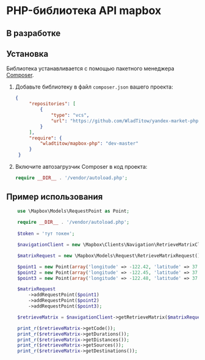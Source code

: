 # PHP-библиотека API mapbox
## В разработке

## Установка

Библиотека устанавливается с помощью пакетного менеджера [Composer](https://getcomposer.org).

1. Добавьте библиотеку в файл `composer.json` вашего проекта:

   ```json
   {
        "repositories": [
            {
                "type": "vcs",
                "url": "https://github.com/WladTitow/yandex-market-php-common"
            }
        ],
        "require": {
            "wladtitow/mapbox-php": "dev-master"
        }
    }
   ```

2. Включите автозагрузчик Composer в код проекта:

   ```php
   require __DIR__ . '/vendor/autoload.php';
   ```   

## Пример использования

```php
    use \Mapbox\Models\RequestPoint as Point;
   
    require __DIR__ . '/vendor/autoload.php';
    
    $token = 'тут токен';

    $navigationClient = new \Mapbox\Clients\Navigation\RetrieveMatrixClient('test', $token);

    $matrixRequest = new \Mapbox\Models\Request\RetrieveMatrixRequest();

    $point1 = new Point(array('longitude' => -122.42, 'latitude' => 37.78));
    $point2 = new Point(array('longitude' => -122.45, 'latitude' => 37.91));
    $point3 = new Point(array('longitude' => -122.48, 'latitude' => 37.73));

    $matrixRequest
        ->addRequestPoint($point1)
        ->addRequestPoint($point2)
        ->addRequestPoint($point3);

    $retrieveMatrix = $navigationClient->getRetrieveMatrix($matrixRequest);

    print_r($retrieveMatrix->getCode());
    print_r($retrieveMatrix->getDurations());
    print_r($retrieveMatrix->getDistances());
    print_r($retrieveMatrix->getSources());
    print_r($retrieveMatrix->getDestinations());    
```